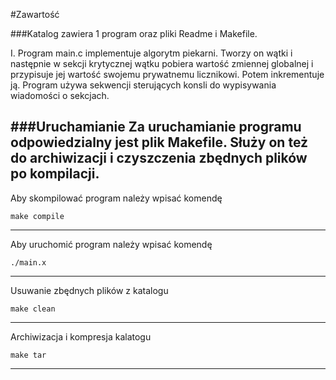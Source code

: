 #Zawartość

###Katalog zawiera 1 program oraz pliki Readme i Makefile.

I. Program main.c implementuje algorytm piekarni. 
Tworzy on wątki i następnie w sekcji krytycznej wątku
pobiera wartość zmiennej globalnej i przypisuje jej wartość
swojemu prywatnemu licznikowi. Potem inkrementuje ją. 
Program używa sekwencji sterujących konsli do wypisywania wiadomości
o sekcjach.

###Uruchamianie
Za uruchamianie programu odpowiedzialny jest plik Makefile.
Służy on też do archiwizacji i czyszczenia zbędnych plików 
po kompilacji.
-----------------------------------------------------------------
Aby skompilować program należy wpisać komendę

    make compile
-----------------------------------------------------------------
Aby uruchomić program należy wpisać komendę 

    ./main.x
-----------------------------------------------------------------
Usuwanie zbędnych plików z katalogu

    make clean
-----------------------------------------------------------------
Archiwizacja i kompresja kalatogu

    make tar
-----------------------------------------------------------------